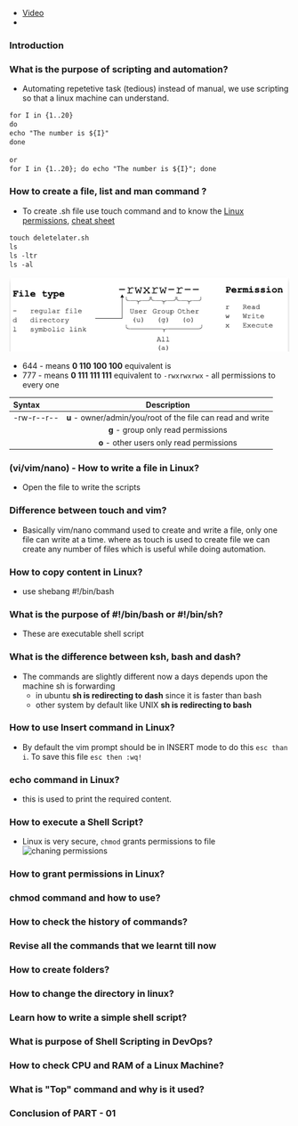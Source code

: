 - [Video](https://www.youtube.com/watch?v=zsajhz2_50g&list=PLdpzxOOAlwvIKMhk8WhzN1pYoJ1YU8Csa&index=8)
- []()
### Introduction 
### What is the purpose of scripting and automation?
- Automating repetetive task (tedious) instead of manual, we use scripting so that a linux machine can understand.
```
for I in {1..20}
do
echo "The number is ${I}"
done

or 
for I in {1..20}; do echo "The number is ${I}"; done
```
### How to create a file, list and man command ?
- To create .sh file use touch command and to know the [Linux permissions](https://www.zzee.com/solutions/linux-permissions.shtml), [cheat sheet](https://www.stationx.net/linux-file-permissions-cheat-sheet/)
```
touch deletelater.sh
ls
ls -ltr
ls -al
```
![permissions](https://github.com/email4prasanth/ShellScripting/blob/master/Images/Permissions.png)
- 644 - means **0 110 100 100** equivalent is 
- 777 - means **0 111 111 111** equivalent to `-rwxrwxrwx` - all permissions to every one

| Syntax      | Description | 
| :---        | :----:   | 
| -rw-r--r--   | **u** - owner/admin/you/root of the file can read and write      | 
|               | **g** - group only read permissions|
|               | **o**  - other users only read permissions|
### (vi/vim/nano) - How to write a file in Linux?
- Open the file to write the scripts
### Difference between touch and vim? 
- Basically vim/nano command used to create and write a file, only one file can write at a time. where as touch is used to create file we can create any number of files which is useful while doing automation.
### How to copy content in Linux?
- use shebang #!/bin/bash
### What is the purpose of #!/bin/bash or #!/bin/sh?
- These are executable shell script 
### What is the difference between ksh, bash and dash?
- The commands are slightly different now a days depends upon the machine sh is forwarding
    - in ubuntu **sh is redirecting to dash** since it is faster than bash
    - other system by default like UNIX **sh is redirecting to bash**
### How to use Insert command in Linux?
- By default the vim prompt should be in INSERT mode to do this `esc than i`. To save this file `esc then :wq!`
### echo command in Linux?
- this is used to print the required content.
### How to execute a Shell Script?
- Linux is very secure, `chmod` grants permissions to file 
![chaning permissions]()
### How to grant permissions in Linux?
### chmod command and how to use?
### How to check the history of commands?
### Revise all the commands that we learnt till now
### How to create folders?
### How to change the directory in linux?
### Learn how to write a simple shell script?
### What is purpose of Shell Scripting in DevOps?
### How to check CPU and RAM of a Linux Machine?
### What is "Top" command and why is it used?
### Conclusion of PART - 01